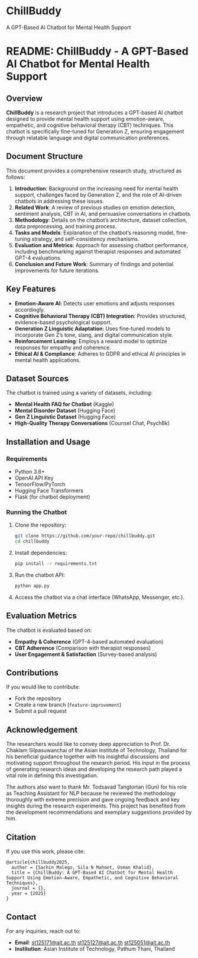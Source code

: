 # ChillBuddy
A GPT-Based AI Chatbot for Mental Health Support

# README: ChillBuddy - A GPT-Based AI Chatbot for Mental Health Support

## Overview
**ChillBuddy** is a research project that introduces a GPT-based AI chatbot designed to provide mental health support using emotion-aware, empathetic, and cognitive behavioral therapy (CBT) techniques. This chatbot is specifically fine-tuned for Generation Z, ensuring engagement through relatable language and digital communication preferences.

## Document Structure
This document provides a comprehensive research study, structured as follows:

1. **Introduction**: Background on the increasing need for mental health support, challenges faced by Generation Z, and the role of AI-driven chatbots in addressing these issues.
2. **Related Work**: A review of previous studies on emotion detection, sentiment analysis, CBT in AI, and persuasive conversations in chatbots.
3. **Methodology**: Details on the chatbot’s architecture, dataset collection, data preprocessing, and training process.
4. **Tasks and Models**: Explanation of the chatbot’s reasoning model, fine-tuning strategy, and self-consistency mechanisms.
5. **Evaluation and Metrics**: Approach for assessing chatbot performance, including benchmarking against therapist responses and automated GPT-4 evaluations.
6. **Conclusion and Future Work**: Summary of findings and potential improvements for future iterations.

## Key Features
- **Emotion-Aware AI**: Detects user emotions and adjusts responses accordingly.
- **Cognitive Behavioral Therapy (CBT) Integration**: Provides structured, evidence-based psychological support.
- **Generation Z Linguistic Adaptation**: Uses fine-tuned models to incorporate Gen Z’s tone, slang, and digital communication style.
- **Reinforcement Learning**: Employs a reward model to optimize responses for empathy and coherence.
- **Ethical AI & Compliance**: Adheres to GDPR and ethical AI principles in mental health applications.

## Dataset Sources
The chatbot is trained using a variety of datasets, including:
- **Mental Health FAQ for Chatbot** (Kaggle)
- **Mental Disorder Dataset** (Hugging Face)
- **Gen Z Linguistic Dataset** (Hugging Face)
- **High-Quality Therapy Conversations** (Counsel Chat, Psych8k)

## Installation and Usage
### Requirements
- Python 3.8+
- OpenAI API Key
- TensorFlow/PyTorch
- Hugging Face Transformers
- Flask (for chatbot deployment)

### Running the Chatbot
1. Clone the repository:
   ```bash
   git clone https://github.com/your-repo/chillbuddy.git
   cd chillbuddy
   ```
2. Install dependencies:
   ```bash
   pip install -r requirements.txt
   ```
3. Run the chatbot API:
   ```bash
   python app.py
   ```
4. Access the chatbot via a chat interface (WhatsApp, Messenger, etc.).

## Evaluation Metrics
The chatbot is evaluated based on:
- **Empathy & Coherence** (GPT-4-based automated evaluation)
- **CBT Adherence** (Comparison with therapist responses)
- **User Engagement & Satisfaction** (Survey-based analysis)

## Contributions
If you would like to contribute:
- Fork the repository
- Create a new branch (`feature-improvement`)
- Submit a pull request

## Acknowledgement
The researchers would like to convey deep appreciation to Prof. Dr. Chaklam Silpasuwanchai of the Asian Institute of Technology, Thailand for his beneficial guidance together with his insightful discussions and motivating support throughout the research period. His input in the process of generating research ideas and developing the research path played a vital role in defining this investigation.

The authors also want to thank Mr. Todsavad Tangtortan (Gun) for his role as Teaching Assistant for NLP because he reviewed the methodology thoroughly with extreme precision and gave ongoing feedback and key insights during the research experiments. This project has benefited from the development recommendations and exemplary suggestions provided by him.

## Citation
If you use this work, please cite:
```
@article{chillbuddy2025,
  author = {Sachin Malego, Sila N Mahoot, Usman Khalid},
  title = {ChillBuddy: A GPT-Based AI Chatbot for Mental Health Support Using Emotion-Aware, Empathetic, and Cognitive Behavioral Techniques},
  journal = {},
  year = {2025}
}
```

## Contact
For any inquiries, reach out to:
- **Email**: [st125171@ait.ac.th](mailto:st125171@ait.ac.th) [st125127@ait.ac.th](mailto:st125127@ait.ac.th) [st125051@ait.ac.th](mailto:st125051@ait.ac.th)
- **Institution**: Asian Institute of Technology, Pathum Thani, Thailand


